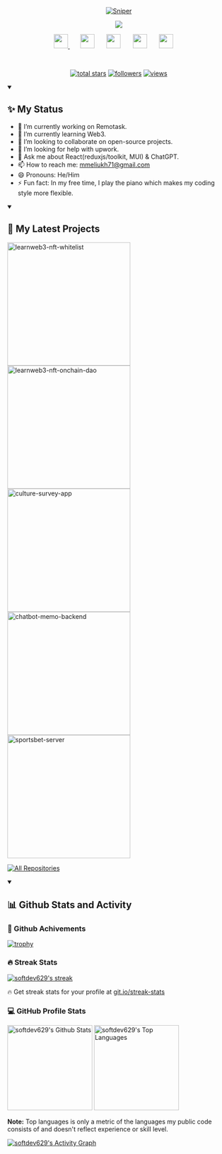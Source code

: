 <p align="center">
  <a href="https://github.com/softdev629">
    <img src="./img/header.png" alt="Sniper" /></a>
</p>

<p align="center">
  <a href="https://github.com/DenverCoder1/readme-typing-svg">
    <img src="https://readme-typing-svg.demolab.com/?lines=Full-stack%20web%20and%20app%20developer;6%2B%20years%20of%20coding%20experience;Always%20learning%20trending%20techs&font=Fira%20Code&center=true&width=440&height=45&color=lean&vCenter=true&pause=1000&size=22" /></a>
</p>

<!-- Social icons section -->
<p align="center">
  <a href="https://discord.gg/nkRxwuUW" alt="Discord" title="Dev Pro Tips Discord Server">
  <img width="32px" src="./img/discord.png"/>
  </a>
  &#8287;&#8287;&#8287;&#8287;&#8287;
  <a href="https://github.com/softdev629" alt="Github" title="Github"><img width="32px" src="./img/github.png"/></a>
  &#8287;&#8287;&#8287;&#8287;&#8287;
  <a href="https://t.me/softdev629" alt="Telegram" title="Telegram"><img width="32px" src="./img/telegram.png"/></a>
  &#8287;&#8287;&#8287;&#8287;&#8287;
  <a href="https://join.skype.com/lTuBjhHzutth" alt="Skype" title="live:.cid.d88bf28aed4708e4"><img width="32px" src="./img/skype.png"/></a>
  &#8287;&#8287;&#8287;&#8287;&#8287;
  <a href="https://join.slack.com/t/journeytowealth/shared_invite/zt-2fpkzfste-PaVysPB0lqyhv_eqZEXhMg" alt="Slack" title="mmeliukh71@gmail.com"><img width="32px" src="./img/slack.png"/></a>
  &#8287;&#8287;&#8287;&#8287;&#8287;
  </p>
<br/>

<!-- Social badges section -->
<p align="center">
  <a href="https://github.com/softdev629?tab=repositories&sort=stargazers">
    <img alt="total stars" title="Total stars on GitHub" src="https://custom-icon-badges.demolab.com/github/stars/softdev629?color=55960c&style=for-the-badge&labelColor=488207&logo=star"/></a>
  <a href="https://github.com/softdev629?tab=followers">
    <img alt="followers" title="Follow me on Github" src="https://custom-icon-badges.demolab.com/github/followers/softdev629?color=236ad3&labelColor=1155ba&style=for-the-badge&logo=person-add&label=Follow&logoColor=white"/></a>
  <a href="https://github.com/softdev629/Simple-View-Counter">
    <img alt="views" title="GitHub profile views" src="https://komarev.com/ghpvc/?username=softdev629&style=for-the-badge&color=blueviolet"/></a>
</p>

<details open>
  <summary><h2>✨ My Status</h2></summary>
  
  - 🔭 I’m currently working on Remotask.
  - 🌱 I’m currently learning Web3.
  - 👯 I’m looking to collaborate on open-source projects.
  - 🤔 I’m looking for help with upwork.
  - 💬 Ask me about React(reduxjs/toolkit, MUI) & ChatGPT.
  - 📫 How to reach me: mmeliukh71@gmail.com
  - 😄 Pronouns: He/Him
  - ⚡ Fun fact: In my free time, I play the piano which makes my coding style more flexible.
</details>

<details open> 
  <summary><h2>📘 My Latest Projects</h2></summary>

  <p align="left">
    <a href="https://github.com/softdev629/learnweb3-nft-whitelist"><img width="278" src="https://denvercoder1-github-readme-stats.vercel.app/api/pin/?username=softdev629&repo=learnweb3-nft-whitelist&theme=react&bg_color=1F222E&title_color=F85D7F&hide_border=true&icon_color=F8D866&show_icons=true" alt="learnweb3-nft-whitelist"></a>
    <a href="https://github.com/softdev629/learnweb3-nft-onchain-dao"><img width="278" src="https://denvercoder1-github-readme-stats.vercel.app/api/pin/?username=softdev629&repo=learnweb3-nft-onchain-dao&theme=react&bg_color=1F222E&title_color=F85D7F&hide_border=true&icon_color=F8D866&show_icons=true" alt="learnweb3-nft-onchain-dao"></a>
    <a href="https://github.com/softdev629/culture-survey-app"><img width="278" src="https://denvercoder1-github-readme-stats.vercel.app/api/pin/?username=softdev629&repo=culture-survey-app&theme=react&bg_color=1F222E&title_color=F85D7F&hide_border=true&icon_color=F8D866&show_icons=true" alt="culture-survey-app"></a>
    <a href="https://github.com/softdev629/chatbot-memo-backend"><img width="278" src="https://denvercoder1-github-readme-stats.vercel.app/api/pin/?username=softdev629&repo=chatbot-memo-backend&theme=react&bg_color=1F222E&title_color=F85D7F&hide_border=true&icon_color=F8D866&show_icons=true" alt="chatbot-memo-backend"></a>
    <a href="https://github.com/softdev629/sportsbet-server"><img width="278" src="https://denvercoder1-github-readme-stats.vercel.app/api/pin/?username=softdev629&repo=sportsbet-server&theme=react&bg_color=1F222E&title_color=F85D7F&hide_border=true&icon_color=F8D866&show_icons=true" alt="sportsbet-server"></a>
  </p>

<a href="https://github.com/softdev629?tab=repositories&sort=stargazers"><img alt="All Repositories" title="All Repositories" src="https://custom-icon-badges.demolab.com/badge/-Click%20Here%20For%20All%20My%20Repos-1F222E?style=for-the-badge&logoColor=white&logo=repo"/></a>

</details>

<details open> 
  <summary><h2>📊 Github Stats and Activity</h2></summary>

<h3>🚀 Github Achivements</h3>

[![trophy](https://github-profile-trophy.vercel.app/?username=softdev629&theme=onedark)](https://github.com/ryo-ma/github-profile-trophy)

  <h3>🔥 Streak Stats</h3>

  <p>
    <a href="https://github.com/DenverCoder1/github-readme-streak-stats">
      <img title="🔥 Get streak stats for your profile at git.io/streak-stats" alt="softdev629's streak" src="https://streak-stats.demolab.com/?user=softdev629&theme=monokai-metallian&hide_border=true"/>
    </a>
    <p>🔥 Get streak stats for your profile at <a href="https://git.io/streak-stats">git.io/streak-stats</a></p>
  </p>

  <h3>💻 GitHub Profile Stats</h3>

<a href="https://github.com/anuraghazra/github-readme-stats"><img alt="softdev629's Github Stats" src="https://denvercoder1-github-readme-stats.vercel.app/api/?username=softdev629&show_icons=true&include_all_commits=true&count_private=true&theme=react&hide_border=true&bg_color=1F222E&title_color=F85D7F&icon_color=F8D866" height="192px"/></a>
<a href="https://github.com/anuraghazra/github-readme-stats"><img alt="softdev629's Top Languages" src="https://denvercoder1-github-readme-stats.vercel.app/api/top-langs/?username=softdev629&langs_count=8&layout=compact&theme=react&hide_border=true&bg_color=1F222E&title_color=F85D7F&icon_color=F8D866&hide=Jupyter%20Notebook,Roff" height="192px"/></a>
<br/>

<b>Note:</b> Top languages is only a metric of the languages my public code consists of and doesn't reflect experience or skill level.

<a href="https://github.com/ashutosh00710/github-readme-activity-graph"><img alt="softdev629's Activity Graph" src="https://github-readme-activity-graph.vercel.app/graph/?username=softdev629&bg_color=1F222E&color=F8D866&line=F85D7F&point=FFFFFF&hide_border=true" /></a>

</details>
